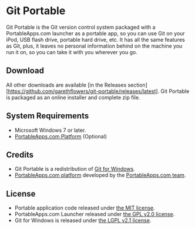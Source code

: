# Git Portable

Git Portable is the Git version control system packaged with a PortableApps.com
launcher as a portable app, so you can use Git on your iPod, USB flash drive,
portable hard drive, etc. It has all the same features as Git, plus, it leaves
no personal information behind on the machine you run it on, so you can take it
with you wherever you go.

## Download

All other downloads are available [in the Releases
section][https://github.com/garethflowers/git-portable/releases/latest]. Git
Portable is packaged as an online installer and complete zip file.

## System Requirements

-   Microsoft Windows 7 or later.
-   [PortableApps.com Platform](https://portableapps.com/download) (Optional)

## Credits

-   Git Portable is a redistribution of
    [Git for Windows](https://github.com/git-for-windows/git).
-   [PortableApps.com platform](https://portableapps.com/download) developed by
    the [PortableApps.com team](https://portableapps.com).

## License

-   Portable application code released under
    [the MIT license](https://raw.githubusercontent.com/garethflowers/git-portable/main/LICENSE).
-   PortableApps.com Launcher released under
    [the GPL v2.0 license](https://raw.githubusercontent.com/garethflowers/git-portable/main/GitPortable/Other/Source/LauncherLicense.txt).
-   Git for Windows is released under
    [the LGPL v2.1 license](https://raw.githubusercontent.com/git-for-windows/git/main/LGPL-2.1).
